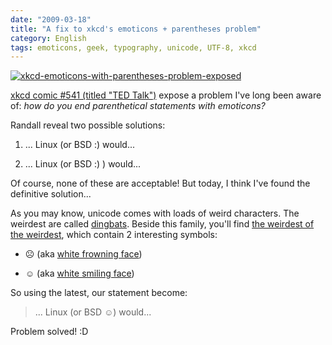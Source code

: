 ```yaml
---
date: "2009-03-18"
title: "A fix to xkcd's emoticons + parentheses problem"
category: English
tags: emoticons, geek, typography, unicode, UTF-8, xkcd
---
```


[![xkcd-emoticons-with-parentheses-problem-exposed]({attach}xkcd-emoticons-with-parentheses-problem-exposed.png)](https://xkcd.com/541/)

[xkcd comic #541 (titled "TED Talk")](https://xkcd.com/541/) expose a problem I've long been aware of: _how do you end parenthetical statements with emoticons?_

Randall reveal two possible solutions:

  1. ... Linux (or BSD :) would...

  2. ... Linux (or BSD :) ) would...

Of course, none of these are acceptable! But today, I think I've found the definitive solution...

As you may know, unicode comes with loads of weird characters. The weirdest are called [dingbats](https://wikipedia.org/wiki/Dingbat). Beside this family, you'll find [the weirdest of the weirdest](https://wikipedia.org/wiki/Miscellaneous_Symbols), which contain 2 interesting symbols:

  * ☹ (aka [white frowning face](https://www.fileformat.info/info/unicode/char/2639/index.htm))

  * ☺ (aka [white smiling face](https://www.fileformat.info/info/unicode/char/263a/index.htm))

So using the latest, our statement become:

> ... Linux (or BSD ☺) would...

Problem solved! :D
